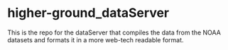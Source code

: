 # higher-ground_dataServer
This is the repo for the dataServer that compiles the data from the NOAA datasets and formats it in a more web-tech readable format.
